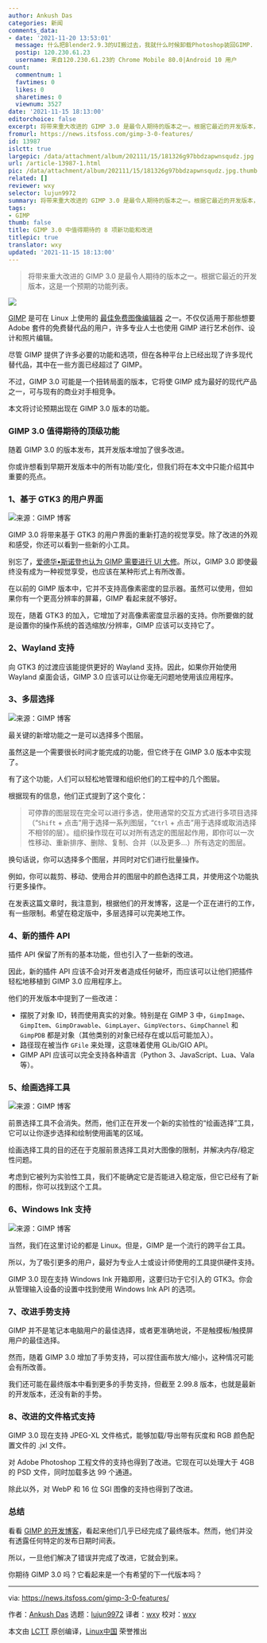 ```yaml
---
author: Ankush Das
categories: 新闻
comments_data:
- date: '2021-11-20 13:53:01'
  message: 什么把Blender2.9.3的UI搬过去，我就什么时候卸载Photoshop装回GIMP.
  postip: 120.230.61.23
  username: 来自120.230.61.23的 Chrome Mobile 80.0|Android 10 用户
count:
  commentnum: 1
  favtimes: 0
  likes: 0
  sharetimes: 0
  viewnum: 3527
date: '2021-11-15 18:13:00'
editorchoice: false
excerpt: 将带来重大改进的 GIMP 3.0 是最令人期待的版本之一。根据它最近的开发版本，这是一个预期的功能列表。
fromurl: https://news.itsfoss.com/gimp-3-0-features/
id: 13987
islctt: true
largepic: /data/attachment/album/202111/15/181326g97bbdzapwnsqudz.jpg
url: /article-13987-1.html
pic: /data/attachment/album/202111/15/181326g97bbdzapwnsqudz.jpg.thumb.jpg
related: []
reviewer: wxy
selector: lujun9972
summary: 将带来重大改进的 GIMP 3.0 是最令人期待的版本之一。根据它最近的开发版本，这是一个预期的功能列表。
tags:
- GIMP
thumb: false
title: GIMP 3.0 中值得期待的 8 项新功能和改进
titlepic: true
translator: wxy
updated: '2021-11-15 18:13:00'
---
```



> 
> 将带来重大改进的 GIMP 3.0 是最令人期待的版本之一。根据它最近的开发版本，这是一个预期的功能列表。
> 
> 
> 


![](/data/attachment/album/202111/15/181326g97bbdzapwnsqudz.jpg)


[GIMP](https://www.gimp.org/) 是可在 Linux 上使用的 [最佳免费图像编辑器](https://itsfoss.com/image-applications-ubuntu-linux/) 之一。不仅仅适用于那些想要 Adobe 套件的免费替代品的用户，许多专业人士也使用 GIMP 进行艺术创作、设计和照片编辑。


尽管 GIMP 提供了许多必要的功能和选项，但在各种平台上已经出现了许多现代替代品，其中在一些方面已经超过了 GIMP。


不过，GIMP 3.0 可能是一个扭转局面的版本，它将使 GIMP 成为最好的现代产品之一，可与现有的商业对手相竞争。


本文将讨论预期出现在 GIMP 3.0 版本的功能。


### GIMP 3.0 值得期待的顶级功能


随着 GIMP 3.0 的版本发布，其开发版本增加了很多改进。


你或许想看到早期开发版本中的所有功能/变化，但我们将在本文中只能介绍其中重要的亮点。


### 1、基于 GTK3 的用户界面


![来源：GIMP 博客](/data/attachment/album/202111/15/181327r3u32nfk03nbdzfn.png)


GIMP 3.0 将带来基于 GTK3 的用户界面的重新打造的视觉享受。除了改进的外观和感受，你还可以看到一些新的小工具。


别忘了，[爱德华•斯诺登也认为 GIMP 需要进行 UI 大修](https://news.itsfoss.com/gimp-ui-edward-snowden/)。所以，GIMP 3.0 即使最终没有成为一种视觉享受，也应该在某种形式上有所改善。


在以前的 GIMP 版本中，它并不支持高像素密度的显示器。虽然可以使用，但如果你有一个更高分辨率的屏幕，GIMP 看起来就不够好。


现在，随着 GTK3 的加入，它增加了对高像素密度显示器的支持。你所要做的就是设置你的操作系统的首选缩放/分辨率，GIMP 应该可以支持它了。


### 2、Wayland 支持


向 GTK3 的过渡应该能提供更好的 Wayland 支持。因此，如果你开始使用 Wayland 桌面会话，GIMP 3.0 应该可以让你毫无问题地使用该应用程序。


### 3、多层选择


![来源：GIMP 博客](/data/attachment/album/202111/15/181328y61jbjlwlbjb2ytw.png)


最关键的新增功能之一是可以选择多个图层。


虽然这是一个需要很长时间才能完成的功能，但它终于在 GIMP 3.0 版本中实现了。


有了这个功能，人们可以轻松地管理和组织他们的工程中的几个图层。


根据现有的信息，他们正式提到了这个变化：



> 
> 可停靠的图层现在完全可以进行多选，使用通常的交互方式进行多项目选择（“`Shift` + 点击”用于选择一系列图层，“`Ctrl` + 点击”用于选择或取消选择不相邻的层）。组织操作现在可以对所有选定的图层起作用，即你可以一次性移动、重新排序、删除、复制、合并（以及更多...）所有选定的图层。
> 
> 
> 


换句话说，你可以选择多个图层，并同时对它们进行批量操作。


例如，你可以裁剪、移动、使用合并的图层中的颜色选择工具，并使用这个功能执行更多操作。


在发表这篇文章时，我注意到，根据他们的开发博客，这是一个正在进行的工作，有一些限制。希望在稳定版中，多层选择可以完美地工作。


### 4、新的插件 API


插件 API 保留了所有的基本功能，但也引入了一些新的改进。


因此，新的插件 API 应该不会对开发者造成任何破坏，而应该可以让他们把插件轻松地移植到 GIMP 3.0 应用程序上。


他们的开发版本中提到了一些改进：


* 摆脱了对象 ID，转而使用真实的对象。特别是在 GIMP 3 中，`GimpImage`、`GimpItem`、`GimpDrawable`、`GimpLayer`、`GimpVectors`、`GimpChannel` 和 `GimpPDB` 都是对象（其他类别的对象已经存在或以后可能加入）。
* 路径现在被当作 `GFile` 来处理，这意味着使用 GLib/GIO API。
* GIMP API 应该可以完全支持各种语言（Python 3、JavaScript、Lua、Vala 等）。


### 5、绘画选择工具


![来源：GIMP 博客](/data/attachment/album/202111/15/181329rz05v777euxvd0ei.png)


前景选择工具不会消失。然而，他们正在开发一个新的实验性的“绘画选择”工具，它可以让你逐步选择和绘制使用画笔的区域。


绘画选择工具的目的还在于克服前景选择工具对大图像的限制，并解决内存/稳定性问题。


考虑到它被列为实验性工具，我们不能确定它是否能进入稳定版，但它已经有了新的图标，你可以找到这个工具。


### 6、Windows Ink 支持


![来源：GIMP 博客](/data/attachment/album/202111/15/181330qtwz8475bbwwtwc8.png)


当然，我们在这里讨论的都是 Linux。但是，GIMP 是一个流行的跨平台工具。


所以，为了吸引更多的用户，最好为专业人士或设计师使用的工具提供硬件支持。


GIMP 3.0 现在支持 Windows Ink 开箱即用，这要归功于它引入的 GTK3。你会从管理输入设备的设置中找到使用 Windows Ink API 的选项。


### 7、改进手势支持


GIMP 并不是笔记本电脑用户的最佳选择，或者更准确地说，不是触摸板/触摸屏用户的最佳选择。


然而，随着 GIMP 3.0 增加了手势支持，可以捏住画布放大/缩小，这种情况可能会有所改善。


我们还可能在最终版本中看到更多的手势支持，但截至 2.99.8 版本，也就是最新的开发版本，还没有新的手势。


### 8、改进的文件格式支持


GIMP 3.0 现在支持 JPEG-XL 文件格式，能够加载/导出带有灰度和 RGB 颜色配置文件的 .jxl 文件。


对 Adobe Photoshop 工程文件的支持也得到了改进。它现在可以处理大于 4GB 的 PSD 文件，同时加载多达 99 个通道。


除此以外，对 WebP 和 16 位 SGI 图像的支持也得到了改进。


### 总结


看看 [GIMP 的开发博客](https://www.gimp.org/news/2021/10/20/gimp-2-99-8-released/)，看起来他们几乎已经完成了最终版本。然而，他们并没有透露任何特定的发布日期时间表。


所以，一旦他们解决了错误并完成了改进，它就会到来。


你期待 GIMP 3.0 吗？它看起来是一个有希望的下一代版本吗？




---


via: <https://news.itsfoss.com/gimp-3-0-features/>


作者：[Ankush Das](https://news.itsfoss.com/author/ankush/) 选题：[lujun9972](https://github.com/lujun9972) 译者：[wxy](https://github.com/wxy) 校对：[wxy](https://github.com/wxy)


本文由 [LCTT](https://github.com/LCTT/TranslateProject) 原创编译，[Linux中国](https://linux.cn/) 荣誉推出